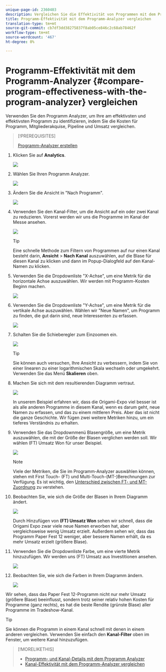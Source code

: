 ```yaml
---
unique-page-id: 2360403
description: Vergleichen Sie die Effektivität von Programmen mit dem Programm Analyzer - Marketing Docs - Produktdokumentation
title: Programm-Effektivität mit dem Programm-Analyzer vergleichen
translation-type: tm+mt
source-git-commit: cb7df3dd38275837f8ab05ce846c2c68ab78462f
workflow-type: tm+mt
source-wordcount: '467'
ht-degree: 0%

---
```



# Programm-Effektivität mit dem Programm-Analyzer {#compare-program-effectiveness-with-the-program-analyzer} vergleichen

Verwenden Sie den Programm Analyzer, um Ihre am effektivsten und effektivsten Programm zu identifizieren, indem Sie die Kosten für Programm, Mitgliederakquise, Pipeline und Umsatz vergleichen.

>[!PREREQUISITES]
>
>[Programm-Analyzer erstellen](/help/marketo/product-docs/reporting/revenue-cycle-analytics/program-analytics/create-a-program-analyzer.md)

1. Klicken Sie auf **Analytics**.

   ![](assets/image2014-9-17-18-3a50-3a30.png)

1. Wählen Sie Ihren Programm Analyzer.

   ![](assets/image2014-9-17-18-3a50-3a37.png)

1. Ändern Sie die Ansicht in &quot;Nach Programm&quot;.

   ![](assets/image2014-9-17-18-3a50-3a44.png)

1. Verwenden Sie den Kanal-Filter, um die Ansicht auf ein oder zwei Kanal zu reduzieren. Vorerst werden wir uns die Programme im Kanal der Messe ansehen.

   ![](assets/image2014-9-17-18-3a51-3a2.png)

   >[!TIP]
   >
   >Eine schnelle Methode zum Filtern von Programmen auf nur einen Kanal besteht darin, **Ansicht** > **Nach Kanal** auszuwählen, auf die Blase für diesen Kanal zu klicken und dann im Popup-Dialogfeld auf den Kanal-Namen zu klicken.

1. Verwenden Sie die Dropdownliste &quot;X-Achse&quot;, um eine Metrik für die horizontale Achse auszuwählen. Wir werden mit Programm-Kosten Beginn machen.

   ![](assets/image2014-9-17-18-3a52-3a16.png)

1. Verwenden Sie die Dropdownliste &quot;Y-Achse&quot;, um eine Metrik für die vertikale Achse auszuwählen. Wählen wir &quot;Neue Namen&quot;, um Programm zu finden, die gut darin sind, neue Interessenten zu erfassen.

   ![](assets/image2014-9-17-18-3a52-3a26.png)

1. Schalten Sie die Schieberegler zum Einzoomen ein.

   ![](assets/image2014-9-17-18-3a53-3a9.png)

   >[!TIP]
   >
   >Sie können auch versuchen, Ihre Ansicht zu verbessern, indem Sie von einer linearen zu einer logarithmischen Skala wechseln oder umgekehrt. Verwenden Sie das Menü **Skalieren** oben.

1. Machen Sie sich mit dem resultierenden Diagramm vertraut.

   ![](assets/image2014-9-17-18-3a53-3a49.png)

   In unserem Beispiel erfahren wir, dass die Origami-Expo viel besser ist als alle anderen Programme in diesem Kanal, wenn es darum geht, neue Namen zu erfassen, und das zu einem mittleren Preis. Aber das ist nicht die ganze Geschichte. Wir fügen zwei weitere Metriken hinzu, um ein tieferes Verständnis zu erhalten.

1. Verwenden Sie das Dropdownmenü Blasengröße, um eine Metrik auszuwählen, die mit der Größe der Blasen verglichen werden soll. Wir wählen (FT) Umsatz Won für unser Beispiel.

   ![](assets/image2014-9-17-18-3a54-3a25.png)

   >[!NOTE]
   >
   >Viele der Metriken, die Sie im Programm-Analyzer auswählen können, stehen mit First Touch- (FT) und Multi-Touch-(MT-)Berechnungen zur Verfügung. Es ist wichtig, den [Unterschied zwischen FT- und MT-Zuordnung](/help/marketo/product-docs/reporting/revenue-cycle-analytics/revenue-tools/attribution/understanding-attribution.md) zu verstehen.

1. Beobachten Sie, wie sich die Größe der Blasen in Ihrem Diagramm ändert.

   ![](assets/image2014-9-17-18-3a54-3a57.png)

   Durch Hinzufügen von **(FT) Umsatz Won** sehen wir schnell, dass die Origami Expo zwar viele neue Namen erworben hat, aber vergleichsweise wenig Umsatz erzielt. Außerdem sehen wir, dass das Programm Paper Fest 12 weniger, aber bessere Namen erhält, da es mehr Umsatz erzielt (größere Blase).

1. Verwenden Sie die Dropdownliste Farbe, um eine vierte Metrik hinzuzufügen. Wir werden uns (FT) Umsatz aus Investitionen ansehen.

   ![](assets/image2014-9-17-18-3a55-3a33.png)

1. Beobachten Sie, wie sich die Farben in Ihrem Diagramm ändern.

   ![](assets/image2014-9-17-18-3a55-3a47.png)

Wir sehen, dass das Paper Fest 12-Programm nicht nur mehr Umsatz (größere Blase) beeinflusst, sondern trotz seiner relativ hohen Kosten für Programme (ganz rechts), es hat die beste Rendite (grünste Blase) aller Programme im Tradeshow-Kanal.

>[!TIP]
>
>Sie können die Programm in einem Kanal schnell mit denen in einem anderen vergleichen. Verwenden Sie einfach den **Kanal-Filter** oben im Fenster, um weitere Kanal hinzuzufügen.

>[!MORELIKETHIS]
>
>* [Programm- und Kanal-Details mit dem Programm Analyzer](/help/marketo/product-docs/reporting/revenue-cycle-analytics/program-analytics/explore-program-and-channel-details-with-the-program-analyzer.md)
>* [Kanal-Effektivität mit dem Programm-Analyzer vergleichen](/help/marketo/product-docs/reporting/revenue-cycle-analytics/program-analytics/compare-channel-effectiveness-with-the-program-analyzer.md)

